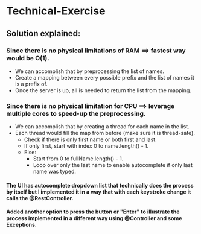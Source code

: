 # Technical-Exercise

## Solution explained:

### Since there is no physical limitations of RAM ==> fastest way would be O(1). 
- We can accomplish that by preprocessing the list of names.
- Create a mapping between every possible prefix and the list of names it is a prefix of.
- Once the server is up, all is needed to return the list from the mapping.

### Since there is no physical limitation for CPU ==> leverage multiple cores to speed-up the preprocessing. 
- We can accomplish that by creating a thread for each name in the list.
- Each thread would fill the map from before (make sure it is thread-safe).
  - Check if there is only first name or both first and last.
  - If only first, start with index 0 to name.length() - 1.
  - Else:
    - Start from 0 to fullName.length() - 1.
    - Loop over only the last name to enable autocomplete if only last name was typed.


#### The UI has autocomplete dropdown list that technically does the process by itself but I implemented it in a way that with each keystroke change it calls the @RestController.
#### Added another option to press the button or "Enter" to illustrate the process implemented in a different way using @Controller and some Exceptions.
